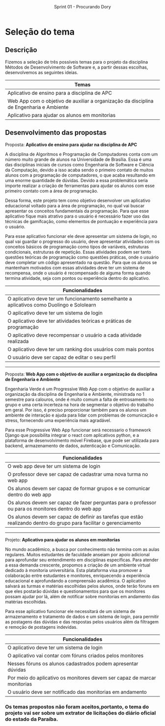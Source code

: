 <header>
    Sprint 01 - Procurando Dory
</header>
<div class="doc-body">
<!-- ADD O CONTEÚDO ABAIXO -->

# Seleção do tema
## Descrição
Fizemos a seleção de três possíveis temas para o projeto da disciplina Métodos de Desenvolvimento de Software e, a partir dessas escolhas, desenvolvemos as seguintes ideias.

| Temas | 
| --- |
| Aplicativo de ensino para a disciplina de APC |
| Web App com o objetivo de auxiliar a organização da disciplina de Engenharia e Ambiente |
| Aplicativo para ajudar os alunos em monitorias  | 


## Desenvolvimento das propostas

Proposta: **Aplicativo de ensino para ajudar na disciplina de APC**

A disciplina de Algoritmos e Programação de Computadores conta com um número muito grande de alunos na Universidade de Brasília. Essa é uma das disciplinas iniciais de cursos como Engenharia de Software e Ciência da Computação, devido a isso acaba sendo o primeiro contato de muitos alunos com a programação de computadores, o que acaba resultando em uma enorme quantidade de dúvidas. Devido a essa problemática seria importe realizar a criação de ferramentas para ajudar os alunos com esse primeiro contato com a área de programação.

Dessa forma, este projeto tem como objetivo desenvolver um aplicativo educacional voltado para a área de programação, no qual vai buscar apresentar os conceitos fundamentais da programação. Para que esse aplicativo fique mais atrativo para o usuário é necessário fazer uso das técnicas de gamifcação, como elementos de pontuação e experiência para o usuário.

Para esse aplicativo funcionar ele deve apresentar um sistema de login, no qual vai guardar o progresso do usuário, deve apresentar atividades com os conceitos básicos de programação como tipos de variáveis, estruturas condicionais, estruturas de repetição. Essas atividades podem ser tanto questões teóricas de programação como questões práticas, onde o usuário deve completar um código apresentado na questão. Para que os alunos se mantenham motivados com essas atividades deve ter um sistema de recompensa, onde o usuário é recompensado de alguma forma quando termina atividade, seja com pontos ou experiência dentro do aplicativo.

|**Funcionalidades**|
|---|
|O aplicativo deve ter um funcionamento semelhante a aplicativos como Duolingo e Sololearn|
|O aplicativo deve ter um sistema de login|
|O aplicativo deve ter atividades teóricas e práticas de programação|
|O aplicativo deve recompensar o usuário a cada atividade realizada|
|O aplicativo deve ter um ranking dos  usuários com mais pontos|
|O usuário deve ser capaz de editar o seu perfil|

---

Proposta: **Web App com o objetivo de auxiliar a organização da disciplina de Engenharia e Ambiente**

Engenharia Verde é um Progressive Web App com o objetivo de auxiliar a organização da disciplina de
Engenharia e Ambiente, ministrada no 1 semestre para calouros, onde é muito comum a falta de entrosamento no grupo e uma certa incerteza na hora de segmentar o objetivo do trabalho em geral. Por isso, é preciso proporcionar também para os alunos um ambiente de interação e ajuda para lidar com problemas de comunicação e stress, fornecendo uma experiência mais agradável.

Para esse Progressive Web App funcionar será necessario o framework Django que possibilita integrar o react com aplicativos python, e a plataforma de desenvolvimento móvel Firebase, que pode ser utilizada para backend, armazenamento de dados, autenticação e Comunicação.

|**Funcionalidades**|
|---|
|O web app deve ter um sistema de login|
|O professor deve ser capaz de cadastrar uma nova turma no web app|
|Os alunos devem ser capaz de formar grupos e se comunicar dentro do web app|
|Os alunos devem ser capaz de fazer perguntas para o professor ou para os monitores dentro do web app|
|Os alunos devem ser capaz de definir as tarefas que estão realizando dentro do grupo para facilitar o gerenciamento|

---

Projeto: **Aplicativo para ajudar os alunos em monitorias**

No mundo acadêmico, a busca por conhecimento não termina com as aulas regulares. Muitos estudantes de faculdade anseiam por apoio adicional para aprofundar seu entendimento em disciplinas específicas. Para atender a essa demanda crescente, propomos a criação de um ambiente virtual dedicado à monitoria universitária. Esta plataforma visa promover a colaboração entre estudantes e monitores, enriquecendo a experiência educacional e aprofundando a compreensão acadêmica. 
O aplicativo salvará as turmas e matérias escolhidas pelos alunos, onde terão fóruns em que eles postarão dúvidas e questionamentos para que os monitores possam ajudar por lá, além de notificar sobre monitorias em andamento das matérias escolhidas. 

Para esse aplicativo funcionar ele necessitará de um sistema de armazenamento e tratamento de dados e um sistema de login, para permitir as postagens das dúvidas e das respostas pelos usuários além da filtragem e remoção de postagens indevidas.

|**Funcionalidades**|
|---|
|O aplicativo deve ter um sistema de login|
|O aplicativo vai contar com fóruns criados pelos monitores|
|Nesses fóruns os alunos cadastrados podem apresentar dúvidas|
|Por meio do aplicativo os monitores devem ser capaz de marcar monitorias|
|O usuário deve ser notificado das monitorias em andamento|


 ### Os temas propostos não foram aceitos,portanto, o tema do projeto vai ser sobre um extrator de licitações do diário oficial do estado da Paraíba. 

<!-- ADD O CONTEÚDO ACIMA -->
</div>
